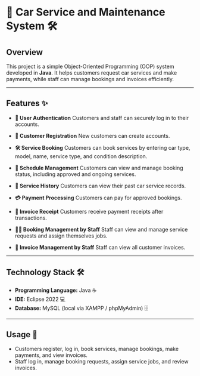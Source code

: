 # 🚗 Car Service and Maintenance System 🛠️

## Overview

This project is a simple Object-Oriented Programming (OOP) system developed in **Java**. It helps customers request car services and make payments, while staff can manage bookings and invoices efficiently.

---

## Features ✨

* **🔐 User Authentication**
  Customers and staff can securely log in to their accounts.

* **📝 Customer Registration**
  New customers can create accounts.

* **🛠️ Service Booking**
  Customers can book services by entering car type, model, name, service type, and condition description.

* **📅 Schedule Management**
  Customers can view and manage booking status, including approved and ongoing services.

* **📜 Service History**
  Customers can view their past car service records.

* **💳 Payment Processing**
  Customers can pay for approved bookings.

* **🧾 Invoice Receipt**
  Customers receive payment receipts after transactions.

* **👩‍🔧 Booking Management by Staff**
  Staff can view and manage service requests and assign themselves jobs.

* **📄 Invoice Management by Staff**
  Staff can view all customer invoices.

---

## Technology Stack 🛠️

* **Programming Language:** Java ☕
* **IDE:** Eclipse 2022 💻
* **Database:** MySQL (local via XAMPP / phpMyAdmin) 🗄️

---

## Usage 🎯

* Customers register, log in, book services, manage bookings, make payments, and view invoices.
* Staff log in, manage booking requests, assign service jobs, and review invoices.
